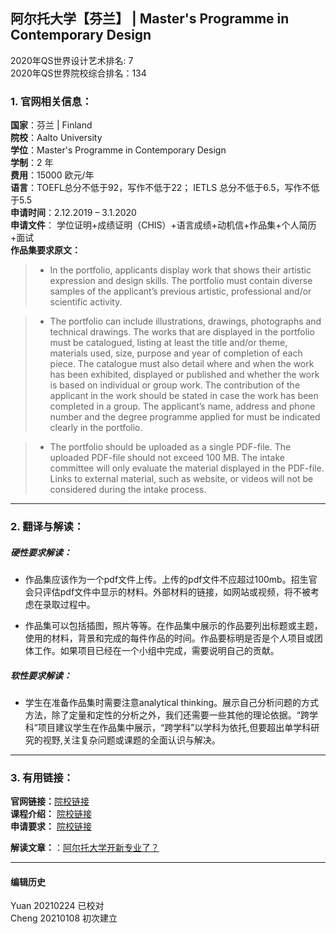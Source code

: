 ## 阿尔托大学【芬兰】 | Master's Programme in Contemporary Design

2020年QS世界设计艺术排名: 7  
2020年QS世界院校综合排名：134  

### 1. 官网相关信息：

**国家**：芬兰 | Finland  
**院校**：Aalto University  
**学位**：Master's Programme in Contemporary Design  
**学制**：2 年  
**费用**：15000 欧元/年  
**语言**：TOEFL总分不低于92，写作不低于22；
         IETLS 总分不低于6.5，写作不低于5.5   
**申请时间**：2.12.2019 – 3.1.2020  
**申请文件**： 学位证明+成绩证明（CHIS）+语言成绩+动机信+作品集+个人简历+面试  
**作品集要求原文：**   

> - In the portfolio, applicants display work that shows their artistic expression and design skills. The portfolio must contain diverse samples of the applicant’s previous artistic, professional and/or scientific activity.

> - The portfolio can include illustrations, drawings, photographs and technical drawings. The works that are displayed in the portfolio must be catalogued, listing at least the title and/or theme, materials used, size, purpose and year of completion of each piece. The catalogue must also detail where and when the work has been exhibited, displayed or published and whether the work is based on individual or group work. The contribution of the applicant in the work should be stated in case the work has been completed in a group. The applicant’s name, address and phone number and the degree programme applied for must be indicated clearly in the portfolio.  

> - The portfolio should be uploaded as a single PDF-file. The uploaded PDF-file should not exceed 100 MB. The intake committee will only evaluate the material displayed in the PDF-file. Links to external material, such as website, or videos will not be considered during the intake process.   

---


### 2. 翻译与解读：

##### 硬性要求解读：
- 作品集应该作为一个pdf文件上传。上传的pdf文件不应超过100mb。招生官会只评估pdf文件中显示的材料。外部材料的链接，如网站或视频，将不被考虑在录取过程中。  

- 作品集可以包括插图，照片等等。在作品集中展示的作品要列出标题或主题，使用的材料，背景和完成的每件作品的时间。作品要标明是否是个人项目或团体工作。如果项目已经在一个小组中完成，需要说明自己的贡献。


##### 软性要求解读：
- 学生在准备作品集时需要注意analytical thinking。展示自己分析问题的方式方法，除了定量和定性的分析之外，我们还需要一些其他的理论依据。“跨学科”项目建议学生在作品集中展示，“跨学科”以学科为依托,但要超出单学科研究的视野,关注复杂问题或课题的全面认识与解决。

---


### 3. 有用链接：

**官网链接：**[院校链接](https://www.aalto.fi/study-options/masters-programme-in-contemporary-design-master-of-arts)  
**课程介绍：** [院校链接](https://www.aalto.fi/study-options/masters-programme-in-contemporary-design-master-of-arts)  
**申请要求：** [院校链接](https://www.aalto.fi/study-at-aalto/admission-to-master-of-arts-2-yrs)


**解读文章：**：[阿尔托大学开新专业了？](http://www.makebi.net/33709.html)  

---


#### 编辑历史
Yuan 20210224 已校对    
Cheng 20210108 初次建立  

